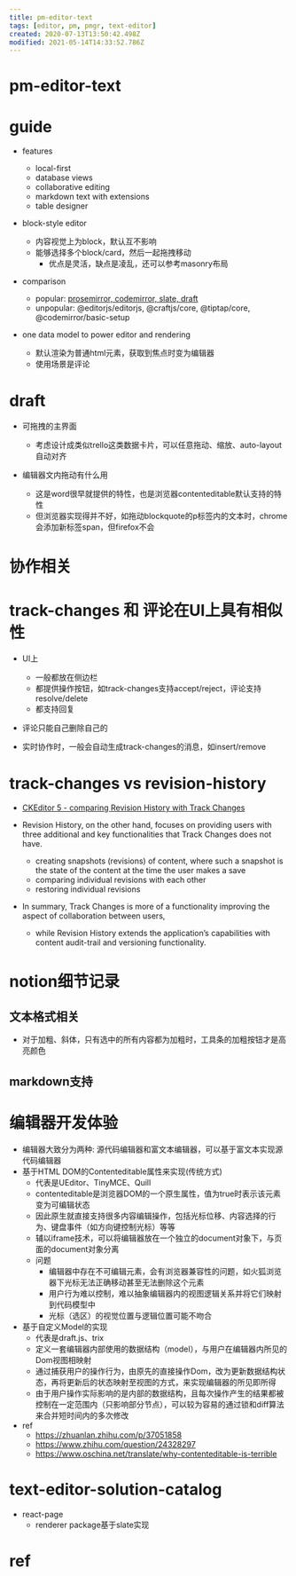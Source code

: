 ```yaml
---
title: pm-editor-text
tags: [editor, pm, pmgr, text-editor]
created: 2020-07-13T13:50:42.498Z
modified: 2021-05-14T14:33:52.786Z
---
```


# pm-editor-text

# guide

- features
  - local-first
  - database views
  - collaborative editing
  - markdown text with extensions
  - table designer

- block-style editor
  - 内容视觉上为block，默认互不影响
  - 能够选择多个block/card，然后一起拖拽移动
    - 优点是灵活，缺点是凌乱，还可以参考masonry布局

- comparison
  - popular: [prosemirror, codemirror, slate, draft](https://www.npmtrends.com/prosemirror-state-vs-draft-js-vs-@codemirror/state-vs-slate-vs-codemirror-vs-@editorjs/editorjs)
  - unpopular: @editorjs/editorjs, @craftjs/core, @tiptap/core, @codemirror/basic-setup

- one data model to power editor and rendering
  - 默认渲染为普通html元素，获取到焦点时变为编辑器
  - 使用场景是评论
# draft
- 可拖拽的主界面
  - 考虑设计成类似trello这类数据卡片，可以任意拖动、缩放、auto-layout自动对齐

- 编辑器文内拖动有什么用
  - 这是word很早就提供的特性，也是浏览器contenteditable默认支持的特性
  - 但浏览器实现得并不好，如拖动blockquote的p标签内的文本时，chrome会添加新标签span，但firefox不会
# 协作相关

# track-changes 和 评论在UI上具有相似性

- UI上
  - 一般都放在侧边栏
  - 都提供操作按钮，如track-changes支持accept/reject，评论支持resolve/delete
  - 都支持回复

- 评论只能自己删除自己的

- 实时协作时，一般会自动生成track-changes的消息，如insert/remove
# track-changes vs revision-history
- [CKEditor 5 - comparing Revision History with Track Changes](https://ckeditor.com/blog/ckeditor-5-comparing-revision-history-with-track-changes/)

- Revision History, on the other hand, focuses on providing users with three additional and key functionalities that Track Changes does not have. 
  - creating snapshots (revisions) of content, where such a snapshot is the state of the content at the time the user makes a save
  - comparing individual revisions with each other
  - restoring individual revisions

- In summary, Track Changes is more of a functionality improving the aspect of collaboration between users, 
  - while Revision History extends the application’s capabilities with content audit-trail and versioning functionality.
# notion细节记录

## 文本格式相关

- 对于加粗、斜体，只有选中的所有内容都为加粗时，工具条的加粗按钮才是高亮颜色

## markdown支持

# 编辑器开发体验
- 编辑器大致分为两种: 源代码编辑器和富文本编辑器，可以基于富文本实现源代码编辑器
- 基于HTML DOM的Contenteditable属性来实现(传统方式)
  - 代表是UEditor、TinyMCE、Quill
  - contenteditable是浏览器DOM的一个原生属性，值为true时表示该元素变为可编辑状态
  - 因此原生就直接支持很多内容编辑操作，包括光标位移、内容选择的行为、键盘事件（如方向键控制光标）等等
  - 辅以iframe技术，可以将编辑器放在一个独立的document对象下，与页面的document对象分离
  - 问题
    - 编辑器中存在不可编辑元素，会有浏览器兼容性的问题，如火狐浏览器下光标无法正确移动甚至无法删除这个元素
    - 用户行为难以控制，难以抽象编辑器内的视图逻辑关系并将它们映射到代码模型中
    - 光标（选区）的视觉位置与逻辑位置可能不吻合
- 基于自定义Model的实现
  - 代表是draft.js、trix
  - 定义一套编辑器内部使用的数据结构（model），与用户在编辑器内所见的Dom视图相映射
  - 通过捕获用户的操作行为，由原先的直接操作Dom，改为更新数据结构状态，再将更新后的状态映射至视图的方式，来实现编辑器的所见即所得
  - 由于用户操作实际影响的是内部的数据结构，且每次操作产生的结果都被控制在一定范围内（只影响部分节点），可以较为容易的通过锁和diff算法来合并短时间内的多次修改
- ref
  - https://zhuanlan.zhihu.com/p/37051858
  - https://www.zhihu.com/question/24328297
  - https://www.oschina.net/translate/why-contenteditable-is-terrible
# text-editor-solution-catalog
- react-page
  - renderer package基于slate实现
# ref

